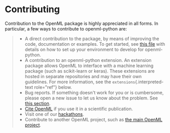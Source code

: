 # Contributing

Contribution to the OpenML package is highly appreciated in all forms.
In particular, a few ways to contribute to openml-python are:

> -   A direct contribution to the package, by means of improving the
>     code, documentation or examples. To get started, see [this
>     file](https://github.com/openml/openml-python/blob/main/CONTRIBUTING.md)
>     with details on how to set up your environment to develop for
>     openml-python.
> -   A contribution to an openml-python extension. An extension package
>     allows OpenML to interface with a machine learning package (such
>     as scikit-learn or keras). These extensions are hosted in separate
>     repositories and may have their own guidelines. For more
>     information, see the `extensions`{.interpreted-text role="ref"}
>     below.
> -   Bug reports. If something doesn\'t work for you or is cumbersome,
>     please open a new issue to let us know about the problem. See
>     [this
>     section](https://github.com/openml/openml-python/blob/main/CONTRIBUTING.md).
> -   [Cite OpenML](https://www.openml.org/cite) if you use it in a
>     scientific publication.
> -   Visit one of our [hackathons](https://www.openml.org/meet).
> -   Contribute to another OpenML project, such as [the main OpenML
>     project](https://github.com/openml/OpenML/blob/master/CONTRIBUTING.md).
